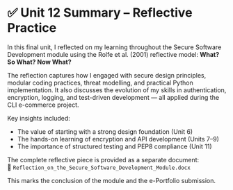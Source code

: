 # ✅ Unit 12 Summary – Reflective Practice

In this final unit, I reflected on my learning throughout the Secure Software Development module using the Rolfe et al. (2001) reflective model: **What? So What? Now What?**

The reflection captures how I engaged with secure design principles, modular coding practices, threat modelling, and practical Python implementation. It also discusses the evolution of my skills in authentication, encryption, logging, and test-driven development — all applied during the CLI e-commerce project.

Key insights included:
- The value of starting with a strong design foundation (Unit 6)
- The hands-on learning of encryption and API development (Units 7–9)
- The importance of structured testing and PEP8 compliance (Unit 11)

The complete reflective piece is provided as a separate document:  
📄 `Reflection_on_the_Secure_Software_Development_Module.docx`

This marks the conclusion of the module and the e-Portfolio submission.
